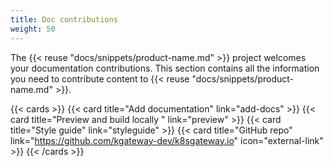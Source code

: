 ```yaml
---
title: Doc contributions
weight: 50
---
```


The {{< reuse "docs/snippets/product-name.md" >}} project welcomes your documentation contributions. This section contains all the information you need to contribute content to {{< reuse "docs/snippets/product-name.md" >}}.

{{< cards >}}
{{< card title="Add documentation" link="add-docs" >}}
{{< card title="Preview and build locally " link="preview" >}}
{{< card title="Style guide" link="styleguide" >}}
{{< card title="GitHub repo" link="https://github.com/kgateway-dev/k8sgateway.io" icon="external-link" >}}
{{< /cards >}}


